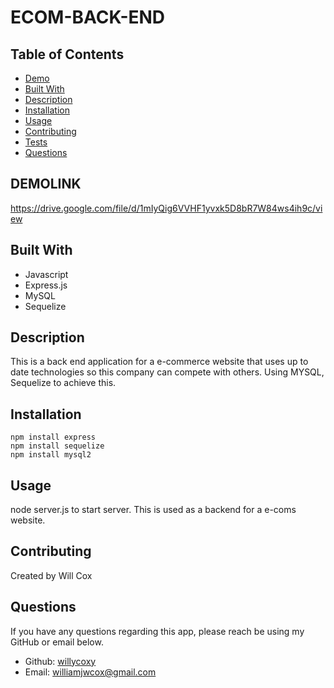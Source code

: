 # ECOM-BACK-END

  ## Table of Contents 
  * [Demo](#demolink)
  * [Built With](#built-with)
  * [Description](#description)
  * [Installation](#installation)
  * [Usage](#usage)
  * [Contributing](#contributing)
  * [Tests](#tests)
  * [Questions](#questions)
  
  ## DEMOLINK
  https://drive.google.com/file/d/1mIyQig6VVHF1yvxk5D8bR7W84ws4ih9c/view

  ## Built With 
  - Javascript
  - Express.js
  - MySQL
  - Sequelize

  ## Description 
   This is a back end application for a e-commerce website that uses up to date technologies so this company can compete with others. Using MYSQL, Sequelize to achieve this. 

  ## Installation
    npm install express
    npm install sequelize
    npm install mysql2

  ## Usage
  node server.js to start server. This is used as a backend for a e-coms website.

  ## Contributing 
  Created by Will Cox 

  ## Questions 
  If you have any questions regarding this app, please reach be using my GitHub or email below.

  * Github: [willycoxy](https://github.com/willycoxy)
  * Email: [williamjwcox@gmail.com](mailto:williamjwcox@gmail.com)